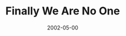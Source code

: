 ---
discogs_id: 64803
discogs_master_id: 9361
title: Finally We Are No One
artists: ['múm']
date: 2002-05-00
genre: ['Electronic']
image: Finally We Are No One-64803.jpg
label: FatCat Records
country: UK
styles: ['Ambient', 'Post Rock']
video: https://www.youtube.com/watch?v=1vN2c9OIVVY
category: Post-rock
---